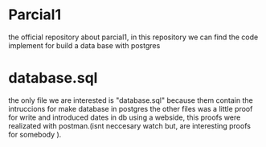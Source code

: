 # Parcial1
the official repository about parcial1, in this repository we can find the code implement for build a data base with postgres

# database.sql
the only file we are interested is "database.sql" because them contain the intruccions for make database in postgres
the other files was a little proof for write and introduced dates in db using a webside, this proofs were realizated with postman.(isnt neccesary watch but, are interesting proofs for somebody ).
